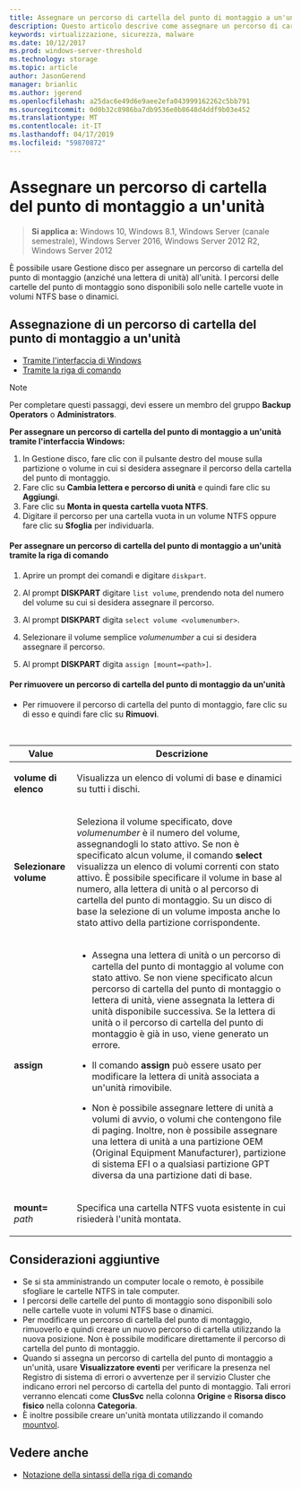 ```yaml
---
title: Assegnare un percorso di cartella del punto di montaggio a un'unità.
description: Questo articolo descrive come assegnare un percorso di cartella del punto di montaggio (anziché una lettera di unità) a un'unità.
keywords: virtualizzazione, sicurezza, malware
ms.date: 10/12/2017
ms.prod: windows-server-threshold
ms.technology: storage
ms.topic: article
author: JasonGerend
manager: brianlic
ms.author: jgerend
ms.openlocfilehash: a25dac6e49d6e9aee2efa043999162262c5bb791
ms.sourcegitcommit: 0d0b32c8986ba7db9536e0b8648d4ddf9b03e452
ms.translationtype: MT
ms.contentlocale: it-IT
ms.lasthandoff: 04/17/2019
ms.locfileid: "59870872"
---
```

# <a name="assign-a-mount-point-folder-path-to-a-drive"></a>Assegnare un percorso di cartella del punto di montaggio a un'unità

> **Si applica a:** Windows 10, Windows 8.1, Windows Server (canale semestrale), Windows Server 2016, Windows Server 2012 R2, Windows Server 2012

È possibile usare Gestione disco per assegnare un percorso di cartella del punto di montaggio (anziché una lettera di unità) all'unità. I percorsi delle cartelle del punto di montaggio sono disponibili solo nelle cartelle vuote in volumi NTFS base o dinamici.

## <a name="assigning-a-mount-point-folder-path-to-a-drive"></a>Assegnazione di un percorso di cartella del punto di montaggio a un'unità

-   [Tramite l'interfaccia di Windows](#BKMK_WINUI)
-   [Tramite la riga di comando](#BKMK_CMD)

> [!NOTE]
> Per completare questi passaggi, devi essere un membro del gruppo **Backup Operators** o **Administrators**.

**Per assegnare un percorso di cartella del punto di montaggio a un'unità tramite l'interfaccia Windows:**
<a id="BKMK_WINUI"></a>

1.  In Gestione disco, fare clic con il pulsante destro del mouse sulla partizione o volume in cui si desidera assegnare il percorso della cartella del punto di montaggio. 
2. Fare clic su **Cambia lettera e percorso di unità** e quindi fare clic su **Aggiungi**. 
3. Fare clic su **Monta in questa cartella vuota NTFS**.
4. Digitare il percorso per una cartella vuota in un volume NTFS oppure fare clic su **Sfoglia** per individuarla.

<a id="BKMK_CMD"></a>
#### <a name="to-assign-a-mount-point-folder-path-to-a-drive-using-a-command-line"></a>Per assegnare un percorso di cartella del punto di montaggio a un'unità tramite la riga di comando
1.  Aprire un prompt dei comandi e digitare `diskpart`.

2.  Al prompt **DISKPART** digitare `list volume`, prendendo nota del numero del volume su cui si desidera assegnare il percorso.

3.  Al prompt **DISKPART** digita `select volume <volumenumber>`. 

4. Selezionare il volume semplice *volumenumber* a cui si desidera assegnare il percorso.

5.  Al prompt **DISKPART** digita `assign [mount=<path>]`.

#### <a name="to-remove-a-mount-point-folder-path-to-a-drive"></a>Per rimuovere un percorso di cartella del punto di montaggio da un'unità

-   Per rimuovere il percorso di cartella del punto di montaggio, fare clic su di esso e quindi fare clic su **Rimuovi**.

<br />

| Value | Descrizione |
| --- | --- |
| <p>**volume di elenco**</p> | <p>Visualizza un elenco di volumi di base e dinamici su tutti i dischi.</p> |
| <p>**Selezionare volume**</p>        | <p>Seleziona il volume specificato, dove <em>volumenumber</em> è il numero del volume, assegnandogli lo stato attivo. Se non è specificato alcun volume, il comando **select** visualizza un elenco di volumi correnti con stato attivo. È possibile specificare il volume in base al numero, alla lettera di unità o al percorso di cartella del punto di montaggio. Su un disco di base la selezione di un volume imposta anche lo stato attivo della partizione corrispondente.</p>|
| <p>**assign**</p> | <p><ul><li> Assegna una lettera di unità o un percorso di cartella del punto di montaggio al volume con stato attivo. Se non viene specificato alcun percorso di cartella del punto di montaggio o lettera di unità, viene assegnata la lettera di unità disponibile successiva. Se la lettera di unità o il percorso di cartella del punto di montaggio è già in uso, viene generato un errore.</li> </p> <p><li>Il comando **assign** può essere usato per modificare la lettera di unità associata a un'unità rimovibile.</li> </p><p><li> Non è possibile assegnare lettere di unità a volumi di avvio, o volumi che contengono file di paging. Inoltre, non è possibile assegnare una lettera di unità a una partizione OEM (Original Equipment Manufacturer), partizione di sistema EFI o a qualsiasi partizione GPT diversa da una partizione dati di base.</p></li></ul> |
| <p>**mount=** <em>path</em></p> | <p>Specifica una cartella NTFS vuota esistente in cui risiederà l'unità montata.</p>  |

## <a name="additional-considerations"></a>Considerazioni aggiuntive

-   Se si sta amministrando un computer locale o remoto, è possibile sfogliare le cartelle NTFS in tale computer.
-   I percorsi delle cartelle del punto di montaggio sono disponibili solo nelle cartelle vuote in volumi NTFS base o dinamici.
-   Per modificare un percorso di cartella del punto di montaggio, rimuoverlo e quindi creare un nuovo percorso di cartella utilizzando la nuova posizione. Non è possibile modificare direttamente il percorso di cartella del punto di montaggio.
-   Quando si assegna un percorso di cartella del punto di montaggio a un'unità, usare **Visualizzatore eventi** per verificare la presenza nel Registro di sistema di errori o avvertenze per il servizio Cluster che indicano errori nel percorso di cartella del punto di montaggio. Tali errori verranno elencati come **ClusSvc** nella colonna **Origine** e **Risorsa disco fisico** nella colonna **Categoria**.
-   È inoltre possibile creare un'unità montata utilizzando il comando [mountvol](https://go.microsoft.com/fwlink/?linkid=64111).

## <a name="see-also"></a>Vedere anche
-   [Notazione della sintassi della riga di comando](https://technet.microsoft.com/library/cc742449(v=ws.11).aspx)


